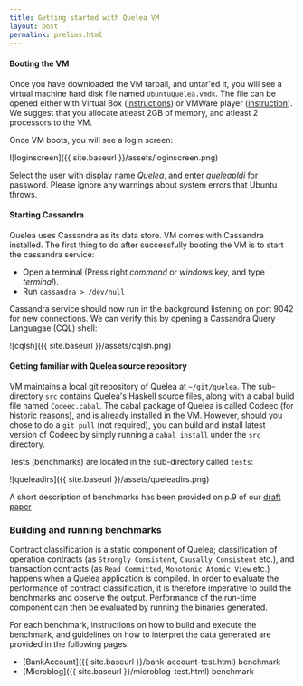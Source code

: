 ```yaml
---
title: Getting started with Quelea VM
layout: post
permalink: prelims.html
---
```


#### Booting the VM

Once you have downloaded the VM tarball, and untar'ed it, you will see
a virtual machine hard disk file named `UbuntuQuelea.vmdk`. The file
can be opened either with Virtual Box
([instructions](http://techathlon.com/how-to-run-a-vmdk-file-in-oracle-virtualbox/))
or VMWare player
([instruction](http://kb.vmware.com/selfservice/microsites/search.do?language=en_US&cmd=displayKC&externalId=2010196)). 
We suggest that you allocate atleast 2GB of memory, and atleast 2
processors to the VM. 

Once VM boots, you will see a login screen:

![loginscreen]({{ site.baseurl }}/assets/loginscreen.png)

Select the user with display name _Quelea_, and enter _queleapldi_ for
password. Please ignore any warnings about system errors that Ubuntu
throws.

#### Starting Cassandra

Quelea uses Cassandra as its data store. VM comes with Cassandra
installed. The first thing to do after successfully booting the VM is
to start the cassandra service:

+ Open a terminal (Press right _command_ or _windows_ key, and type
  _terminal_).
+ Run `cassandra > /dev/null`

Cassandra service should now run in the background listening on port
9042 for new connections. We can verify this by opening a Cassandra
Query Languagae (CQL) shell:

![cqlsh]({{ site.baseurl }}/assets/cqlsh.png)

#### Getting familiar with Quelea source repository

VM maintains a local git repository of Quelea at `~/git/quelea`. The
sub-directory `src` contains Quelea's Haskell source files, along with
a cabal build file named `Codeec.cabal`. The cabal package of Quelea
is called Codeec (for historic reasons), and is already installed in
the VM. However, should you chose to do a `git pull` (not required),
you can build and install latest version of Codeec by simply running a
`cabal install` under the `src` directory. 

Tests (benchmarks) are located in the sub-directory called `tests`:

![queleadirs]({{ site.baseurl }}/assets/queleadirs.png)

A short description of benchmarks has been provided on p.9 of our
[draft paper](http://gowthamk.github.io/docs/quelea.pdf)

### Building and running benchmarks

Contract classification is a static component of Quelea;
classification of operation contracts (as `Strongly Consistent`,
`Causally Consistent` etc.), and transaction contracts (as `Read
Committed`, `Monotonic Atomic View` etc.) happens when a Quelea
application is compiled. In order to evaluate the performance of
contract classification, it is therefore imperative to build the
benchmarks and observe the output. Performance of the run-time
component can then be evaluated by running the binaries generated.

For each benchmark, instructions on how to build and execute the
benchmark, and guidelines on how to interpret the data generated are
provided in the following pages:

+ [BankAccount]({{ site.baseurl }}/bank-account-test.html) benchmark
+ [Microblog]({{ site.baseurl }}/microblog-test.html) benchmark
